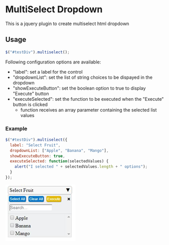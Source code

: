 # MultiSelect Dropdown

This is a jquery plugin to create multiselect html dropdown

## Usage

```javascript
$("#testDiv").multiselect();
```

Following configuration options are available:

- "label": set a label for the control
- "dropdownList": set the list of string choices to be dispayed in the dropdown
- "showExecuteButton": set the boolean option to true to display "Execute" button
- "executeSelected": set the function to be executed when the "Execute" button is clicked
  - function receives an array parameter containing the selected list values

### Example

```javascript
$("#testDiv").multiselect({
  label: "Select Fruit",
  dropdownList: ["Apple", "Banana", "Mango"],
  showExecuteButton: true,
  executeSelected: function(selectedValues) {
    alert("I selected " + selectedValues.length + " options");
  }
});
```

![Example](readme-img-1.jpg)
